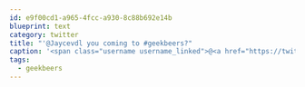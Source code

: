 ```yaml
---
id: e9f00cd1-a965-4fcc-a930-8c88b692e14b
blueprint: text
category: twitter
title: "'@Jaycevdl you coming to #geekbeers?"
caption: '<span class="username username_linked">@<a href="https://twitter.com/Jaycevdl" title="Jayce Van Der Linden">Jaycevdl</a></span> you coming to <span class="hashtag hashtag_local">#<a href="http://tweettemp.darylchymko.ca/?tag=geekbeers">geekbeers</a>?'
tags:
  - geekbeers
---
```

